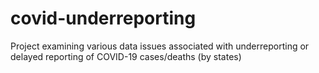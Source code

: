 # covid-underreporting

Project examining various data issues associated with underreporting or delayed reporting of COVID-19 cases/deaths (by states)

